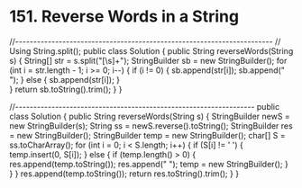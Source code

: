 # 151. Reverse Words in a String

//----------------------------------------------------------------------- // Using String.split\(\); public class Solution { public String reverseWords\(String s\) { String\[\] str = s.split\("\[\s\]+"\); StringBuilder sb = new StringBuilder\(\); for \(int i = str.length - 1; i &gt;= 0; i--\) { if \(i != 0\) { sb.append\(str\[i\]\); sb.append\(" "\); } else { sb.append\(str\[i\]\); }  
} return sb.toString\(\).trim\(\); } }

//------------------------------------------------------------------ public class Solution { public String reverseWords\(String s\) { StringBuilder newS = new StringBuilder\(s\); String ss = newS.reverse\(\).toString\(\); StringBuilder res = new StringBuilder\(\); StringBuilder temp = new StringBuilder\(\); char\[\] S = ss.toCharArray\(\); for \(int i = 0; i &lt; S.length; i++\) { if \(S\[i\] != ' '\) { temp.insert\(0, S\[i\]\); } else { if \(temp.length\(\) &gt; 0\) { res.append\(temp.toString\(\)\); res.append\(" "\); temp = new StringBuilder\(\); }  
} } res.append\(temp.toString\(\)\); return res.toString\(\).trim\(\); } }

